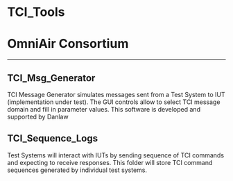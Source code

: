# TCI_Tools

# OmniAir Consortium 
----------

## TCI_Msg_Generator

TCI Message Generator simulates messages sent from a Test System to IUT (implementation under test). The GUI controls allow to select TCI message domain and fill in parameter values. This software is developed and supported by Danlaw

## TCI_Sequence_Logs

Test Systems will interact with IUTs by sending sequence of TCI commands and expecting to receive responses. This folder will store TCI command sequences generated by individual test systems.    
